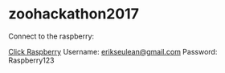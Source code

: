 # zoohackathon2017
Connect to the raspberry:

[Click Raspberry](https://www.dataplicity.com/devices/d71f4a9c-3627-4346-9035-380f3fc6fb45/)
Username: erikseulean@gmail.com
Password: Raspberry123
